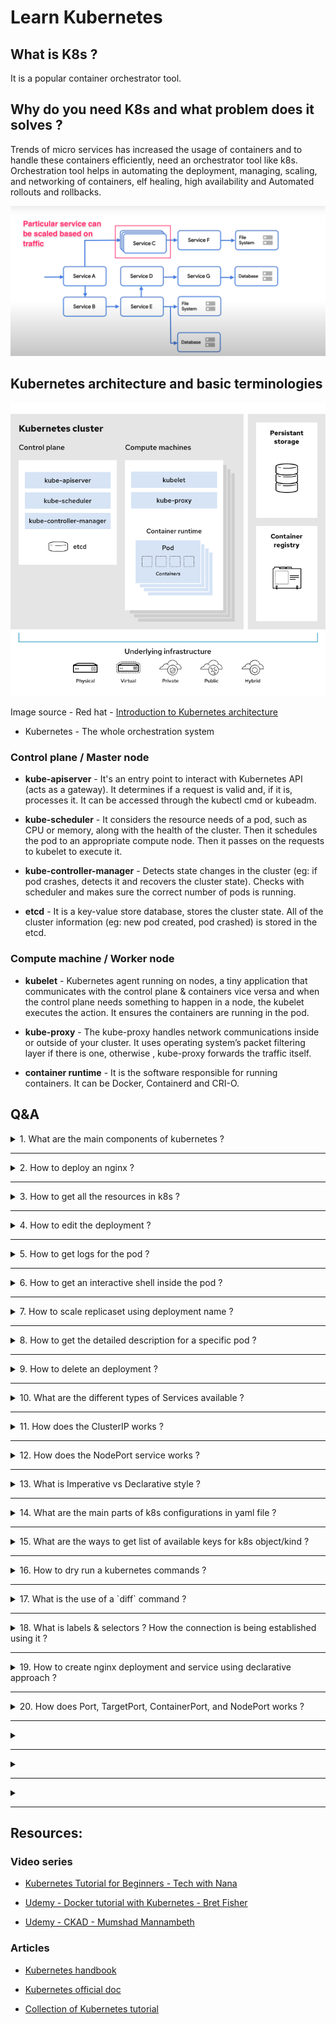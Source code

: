 # Learn Kubernetes

## What is K8s ?

It is a popular container orchestrator tool.

## Why do you need K8s and what problem does it solves ?

Trends of micro services has increased the usage of containers and to handle these containers efficiently, need an 
orchestrator tool like k8s. Orchestration tool helps in automating the deployment, managing, scaling, and networking of containers, 
elf healing, high availability and Automated rollouts and rollbacks.

![kubernetes_scaling](/img/kube-scale.png)
## Kubernetes architecture and basic terminologies

![kubernetes_architecture](/img/kube-arch.png)

Image source - Red hat - [Introduction to Kubernetes architecture](https://www.redhat.com/en/topics/containers/kubernetes-architecture)

* Kubernetes - The whole orchestration system

### Control plane / Master node

* **kube-apiserver** - It's an entry point to interact with Kubernetes API (acts as a gateway). It determines if a request is valid 
and, if it is, processes it. It can be accessed through the kubectl cmd or kubeadm.

* **kube-scheduler** - It considers the resource needs of a pod, such as CPU or memory, along with the health of the cluster. Then it 
schedules the pod to an appropriate compute node. Then it passes on the requests to kubelet to execute it.

* **kube-controller-manager** - Detects state changes in the cluster (eg: if pod crashes, detects it and recovers the cluster state). 
Checks with scheduler and makes sure the correct number of pods is running.

* **etcd** - It is a key-value store database, stores the cluster state. All of the cluster information (eg: new pod created, pod 
crashed) is stored in the etcd.

### Compute machine / Worker node

* **kubelet** - Kubernetes agent running on nodes, a tiny application that communicates with the control plane & containers vice versa
and when the control plane needs something to happen in a node, the kubelet executes the action. It ensures the containers are 
running in the pod.

* **kube-proxy** - The kube-proxy handles network communications inside or outside of your cluster. It uses operating system’s packet 
filtering layer if there is one, otherwise , kube-proxy forwards the traffic itself.

* **container runtime** - It is the software responsible for running containers. It can be Docker, Containerd and CRI-O.

## Q&A

<details>

  <summary> 1. What are the main components of kubernetes ? </summary>

  &nbsp;

  <p align="center">
    <img alt="Kubernetes Object" src="/img/kube-obj.jpeg" width="45%">
      &nbsp; &nbsp; &nbsp; &nbsp;
    <img alt="Kubernetes Object" src="/img/kube-objects.png" width="45%">
  </p>

  Image source of [Kubernetes object](https://tsuyoshiushio.medium.com/kubernetes-in-three-diagrams-6aba8432541c)

  <p>

* **Pod** - basic unit of work. It creates an abstraction over containers, so that it can be replaced with anytime run 
time containers (eg: docker, cri-o). Many containers can be deployed into the pod, but the best practice is one container per pod.
Each pod gets it own IP address and new IP address on every re-creation. It also acts as a load balancer.

* **Service** - it is an abstract way to expose an application running on a set of Pods as a network service. It 
creates a permanent IP address, lifecycle of pod and service are not connected. Even if the pods crashes and recreated, service 
IP remains same.

* **Ingress** - it manages external access to the services in a cluster, typically HTTP. It provides load balancing, 
ssl termination and name based hosting.

* **ConfigMap** - it is used to store non-confidential (external config) data in key-value pairs.

* **Secret** - it is used to store and manage sensitive information (eg: passwords, tokens, and keys), stores in 
base64 encoded format.

* **Deployment** - describes the desired state of a pod or a replica set, then gradually updates the environment (for 
example, creating or deleting replicas) until the current state matches the desired state specified in the deployment file. In 
general we don't work directly with pods, we will create deployments. It is mainly for stateless apps.

* **StatefulSet** - it is used to manage stateful applications with persistent storage (useful for db like mysql, 
MongoDb ...). It makes sure all the request to db are synchronized so that we can avoid data inconsistency problem. Pod names are 
persistent and are retained when rescheduled. Storage stays associated with replacement pods. Volumes persist when pods are 
deleted.

</p>

</details>

---

<details>

  <summary> 2. How to deploy an nginx ? </summary>

  <p>

Syntax:

```console
kubectl create deployment <deployment-name> --image=<image-name>
```

Example:

```console
kubectl create deployment my-nginx --image=nginx
```

```
Layers of abstraction -> Deployment > Replica set > Pod > Container
```

Result:

![k8s_deployment_result](/img/kube-res.png)

Pod name is the combination of = deployment-name + replica set ID + its own ID

  </p>

</details>

---

<details>

  <summary> 3. How to get all the resources in k8s ?  </summary>

  <p>

  Syntax:

  ```console
  kubectl get pods # List all pods
  kubectl get deployments # List all deployments
  kubectl get all # List all resources

  kubectl get pods -o wide # List all pods with more information
  ```

Add `-o wide` to the command to get more info.

  </p>

</details>

---

<details>

  <summary> 4. How to edit the deployment ? </summary>

  <p>

Syntax:

```console
kubectl edit deployment <deployment-name>
```

The above command will open up the auto-generated config file.

  </p>

</details>

---

<details>

  <summary> 5. How to get logs for the pod ? </summary>

  <p>

Syntax:

```console
kubectl logs <pod-name>
```

Example:

```console
kubectl logs my-nginx-6b74b79f57-hmlqd
```

  </p>

</details>

---

<details>

  <summary> 6. How to get an interactive shell inside the pod ? </summary>

  <p>

Syntax:

```console
kubectl exec -it <pod-name> -- <command>
```

Example:

```console
kubectl exec -it my-nginx-6b74b79f57-hmlqd -- bin/bash
```

  </p>

</details>

---

<details>

  <summary> 7. How to scale replicaset using deployment name ? </summary>

  <p>

Syntax:

```console
kubectl scale <deployment-name> --replicas=<count>
```
Example:

```console
kubectl scale deploy/my-nginx --replicas=2
```

`deploy/my-nginx` is a short form of `deployment my-nginx`

  </p>

</details>

---

<details>

  <summary> 8. How to get the detailed description for a specific pod ? </summary>

  <p>

Syntax:

```console
kubectl describe <pod-name>
```

Example:

```console
kubectl describe pod/apache-deploy-7dfb754b6b-qllfq
```

The above commands print a detailed description of the selected resources, including related resources such as events or controllers.

  </p>

</details>

---

<details>

  <summary> 9. How to delete an deployment ? </summary>

  <p>

Syntax:

```console
kubectl delete deployment <deployment-name>
```

Example:

```console
kubectl delete deployment deploy/my-nginx
```

`deploy/my-nginx` is a short form of `deployment my-nginx`

Deleting deployment will remove deployment, replicaset, pod and container. `Layers of abstraction is -> Deployment > Replica set > 
Pod > Container`

  </p>

</details>

---

<details>

  <summary> 10. What are the different types of Services available ? </summary>

  <p>

**Service** - provides the stable address for a pod(s).

* ClusterIP - It is the default service type. Exposes the Service on a cluster-internal IP. Only reachable within cluster. Pods can 
reach service on apps port number.

* NodePort - Exposes the Service on each Node's IP at a static port (the NodePort). High port allocated on each node. You'll be able 
to contact the NodePort Service, from outside the cluster, by requesting <NodeIP>:<NodePort>

* LoadBalancer - Exposes the Service externally using a cloud provider's load balancer. NodePort and ClusterIP Services, to which the 
external load balancer routes, are automatically created.
  
* ExternalName -

  </p>

</details>

---

<details>

  <summary> 11. How does the ClusterIP works ? </summary>

  <p>

  It is the default service type. Exposes the Service on a cluster-internal IP. Only reachable within cluster (nodes and pods). Pods 
  can reach service on apps port number.

  1. Create an deployment

  ```console
  kubectl create deployment hello-node --image=k8s.gcr.io/echoserver:1.4
  ```

  2. Scale it two.

  ```console
  kubectl scale deploy/hello-node --replicas=2
  ```

  3. Create a service
   
   ```console
   kubectl expose deployment hello-node --port=8080
   ```

   4. Get the pods list
   
   ```console
   kubectl get pods
   ```

   5. Get into the shell for one of the pod

  ```console
  kubectl exec -it pod/hello-node-7567d9fdc9-qxtjt -- bin/bash
  ```

  6. Access the other pod

  ```console
  curl hello-node:8080
  ```

  </p>

</details>

---

<details>

  <summary> 12. How does the NodePort service works ? </summary>

  <p>

Exposes the Service on each Node's IP at a static port (the NodePort). High port allocated on each node. You'll be able 
to contact the NodePort Service, from outside the cluster, by requesting <NodeIP>:<NodePort>

1. Create an deployment

```console
  kubectl create deployment hello-node --image=k8s.gcr.io/echoserver:1.4
```

2. Create a service

```console
kubectl expose deployment hello-node --port=8080 --type=NodePort
```

3. Open the exposed service in minikube

```console
minikube service hello-node
```

  </p>

</details>

---

<details>

  <summary> 13. What is Imperative vs Declarative style ? </summary>

  <p>

* **Imperative** - uses a sequence of statements to determine how to reach a certain goal. Like using kubectl CLI commands.

* **Declarative** - describe their desired results without explicitly listing commands or steps that must be performed. Like by 
writing specifications in the YAML files and using `apply` command to get the desired result.

  </p>

</details>

---

<details>

  <summary> 14. What are the main parts of k8s configurations in yaml file ? </summary>

  <p>

  Each manifests file needs four parts. 
  
  1. `apiVersion` - Which version of the Kubernetes API you're using to create this object (`kubectl api-versions` to list all 
  versions)
  
  2. `kind` - What kind of object you want to create (`kubectl api-resources` to get list of available objects)
   
  3. `metadata` - Data that helps uniquely identify the object, including a name string, UID, and optional namespace

  4. `spec` - What state you desire for the object

  And there is another part called `status` which will be automatically added by kubernetes.

  </p>

</details>

---

<details>

  <summary> 15. What are the ways to get list of available keys for k8s object/kind ? </summary>

  <p>

  To get all the keys for a specific object/kind.

  ```console
  kubectl explain services --recursive
  ```

  To get the keys for a specific resource, and also with what value type it supports.

  ```console
  kubectl explain services.spec

  kubectl explain services.spec.type # specific to a single key.
  ```

  </p>

</details>

---

<details>

  <summary> 16. How to dry run a kubernetes commands ? </summary>

  <p>

The main usage of dry run is used to check syntactical errors and the preview of the object that would be sent to your cluster.

Syntax: 

```console
kubectl create deployment nginx --image=nginx --dry-run=client
kubectl create deployment nginx --image=nginx --dry-run=server
kubectl create deployment nginx --image=nginx --dry-run=client -o yaml # to get the result template
kubectl apply -f app.yml --dry-run
kubectl apply -f app.yml --dry-run=server
```

  </p>

</details>

---

<details>

  <summary> 17. What is the use of a `diff` command ? </summary>

  <p>

`kubectl diff` shows the differences (changes made) between the current "live" object and the new "dry-run" object.

Syntax:

```console
kubectl diff -f some-resources.yaml
```

  </p>

</details>

---

<details>

  <summary> 18. What is labels & selectors ? How the connection is being established using it ? </summary>

  <p>

In yaml file of k8s contains, 

`Meta data` - contains labels, labels (labels do not provide uniqueness, expect many objects to carry the same label(s)) can be used 
to organize and to select subsets of objects.

`spec` - contains selector, selectors depend on labels to select a group of resources such as pods.

`Example template`

```YAML
apiVersion: apps/v1
kind: ReplicaSet
metadata:
  name: label-demo
  labels:
    environment: production
    app: nginx
spec:
  replicas: 3
  selector:
    matchLabels:
      app: App1
   template:
     metadata:
       labels:
         environment: production
         app: nginx
     spec:
       containers:
         - name: nginx
           image: nginx:1.7.9
```

  </p>

</details>

---

<details>

  <summary> 19. How to create nginx deployment and service using declarative approach ?  </summary>

  <p>

Use the `apply` command

```console
kubectl apply -f ./k8s-files/ex-1-nginx/nginx-deploy.yml
```

  </p>

</details>

---

<details>

  <summary> 20. How does Port, TargetPort, ContainerPort, and NodePort works ? </summary>

  <p>

  * **Port** - The port of this service. Other pods in the cluster that may need to access the service will just use port.
  
  * **TargetPort** - it forwards the traffic to `ContainerPort` (where its listening). Also, if targetPort is not set, it will 
  default to the same value as port
  
  * **ContainerPort** - port on which the app can be reached out inside the container.

  * **NodePort** - makes the service visible outside the Kubernetes cluster by the node’s IP address and the port number

  Flow - Traffic comes in on `NodePort` , forwards to `Port` on the service which then routes to `TargetPort` on the pod(s) and in turn it routes to `ContainerPort`  (if TargetPort and ContainerPort matches).

  1. Create deployment and service
   
   ```console
   kubectl apply -f ./k8s-files/ex-2-ports/deployment.yml
   kubectl apply -f ./k8s-files/ex-2-ports/service.yml
   ```

  2. To test usage of ports, create a ubuntu pod with interactive shell and install curl
   
   ```console
   kubectl run -i --tty ubuntu --image=ubuntu --restart=Never -- sh
   apt-get update; apt-get install curl # to install curl
   ```

  3. Access nginx using the Port from within the cluster

  ```console
  curl nginx-service:8080 # `hello-world` is the service name and `8080` is the port mentioned in the service.
  ```
  
  4. Access nginx using the Port from outside the cluster

  ```console
  kubectl describe pod nginx-deploy # this will list the NodeIP (Node: minikube/192.168.64.2)
  ```

Result:

The above command will fetch you the NodeIP and NodePort is have already mentioned in the `service.yml` file.

```
Name:         nginx-deploy-756d646fff-8848w
Namespace:    default
Priority:     0
Node:         minikube/192.168.64.2 # <=== NodeIP
Start Time:   Sat, 22 May 2021 22:13:20 +0530
Labels:       app=hello-world
pod-template-hash=756d646fff
...
...
```

  5. You can access it from the browser using `NodeIP:NodePort` in this case `192.168.64.2:31234`.


  </p>

</details>

---

<details>

  <summary>  </summary>

  <p>


  </p>

</details>

---

<details>

  <summary>  </summary>

  <p>


  </p>

</details>

---

<details>

  <summary>  </summary>

  <p>


  </p>

</details>

---

## Resources:

### Video series

* [Kubernetes Tutorial for Beginners - Tech with Nana](https://www.youtube.com/watch?v=X48VuDVv0do&t=2s)

* [Udemy - Docker tutorial with Kubernetes - Bret Fisher](https://www.udemy.com/course/docker-mastery/)

* [Udemy - CKAD - Mumshad Mannambeth](https://www.udemy.com/course/certified-kubernetes-application-developer/learn/lecture/12321104#content)

### Articles

* [Kubernetes handbook](https://www.freecodecamp.org/news/the-kubernetes-handbook/)

* [Kubernetes official doc](https://kubernetes.io/docs/home/)

* [Collection of Kubernetes tutorial](https://www.aquasec.com/cloud-native-academy/kubernetes-101/kubernetes-tutorials/)